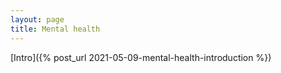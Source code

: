 ```yaml
---
layout: page
title: Mental health
---
```


[Intro]({% post_url 2021-05-09-mental-health-introduction %})

